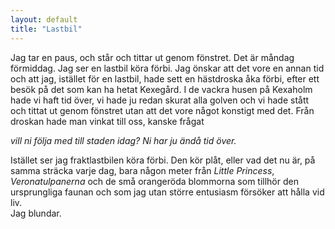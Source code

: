 ```yaml
---
layout: default
title: "Lastbil"
---
```


Jag tar en paus, och står och tittar ut genom fönstret. Det är måndag förmiddag.
Jag ser en lastbil köra förbi.
Jag önskar att det vore en annan tid och att jag, istället för en lastbil, hade sett en hästdroska åka förbi, efter ett besök på det som kan ha hetat Kexegård.
 I de vackra husen på Kexaholm hade vi haft tid över, vi hade ju redan skurat alla golven och vi hade stått och tittat ut genom fönstret utan att det vore något konstigt med det.
Från droskan hade man vinkat till oss,
kanske frågat

_vill ni följa med till staden idag? Ni har ju ändå tid över._

 Istället ser jag fraktlastbilen köra förbi.  Den kör plåt, eller vad det nu är,  på samma sträcka varje dag, bara någon meter från _Little Princess_, _Veronatulpanerna_ och de små orangeröda blommorna som tillhör den ursprungliga faunan och som jag utan större entusiasm försöker att hålla vid liv.  
<span>Jag blundar.</span>
